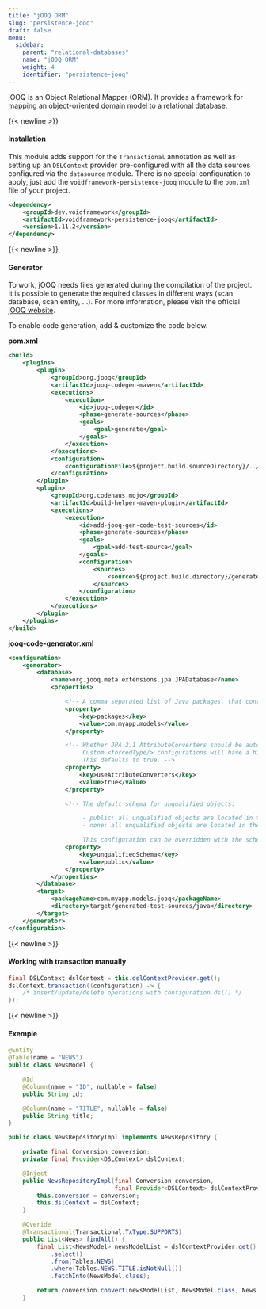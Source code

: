 ```yaml
---
title: "jOOQ ORM"
slug: "persistence-jooq"
draft: false
menu:
  sidebar:
    parent: "relational-databases"
    name: "jOOQ ORM"
    weight: 4
    identifier: "persistence-jooq"
---
```


jOOQ is an Object Relational Mapper (ORM). It provides a framework for mapping an object-oriented domain model to a relational database.


{{< newline >}}
#### Installation

This module adds support for the `Transactional` annotation as well as setting up an `DSLContext` provider pre-configured with all the data sources configured via the `datasource` module. There is no special configuration to apply, just add the `voidframework-persistence-jooq` module to the `pom.xml` file of your project.

```xml
<dependency>
    <groupId>dev.voidframework</groupId>
    <artifactId>voidframework-persistence-jooq</artifactId>
    <version>1.11.2</version>
</dependency>
```


{{< newline >}}
#### Generator

To work, jOOQ needs files generated during the compilation of the project. It is possible to generate the required classes in different ways (scan database, scan entity, ...). For more information, please visit the official [jOOQ website](https://www.jooq.org/learn/)</a>.


To enable code generation, add & customize the code below.

**pom.xml**
```xml
<build>
    <plugins>
        <plugin>
            <groupId>org.jooq</groupId>
            <artifactId>jooq-codegen-maven</artifactId>
            <executions>
                <execution>
                    <id>jooq-codegen</id>
                    <phase>generate-sources</phase>
                    <goals>
                        <goal>generate</goal>
                    </goals>
                </execution>
            </executions>
            <configuration>
                <configurationFile>${project.build.sourceDirectory}/../resources/jooq-code-generator.xml</configurationFile>
            </configuration>
        </plugin>
        <plugin>
            <groupId>org.codehaus.mojo</groupId>
            <artifactId>build-helper-maven-plugin</artifactId>
            <executions>
                <execution>
                    <id>add-jooq-gen-code-test-sources</id>
                    <phase>generate-sources</phase>
                    <goals>
                        <goal>add-test-source</goal>
                    </goals>
                    <configuration>
                        <sources>
                            <source>${project.build.directory}/generated-sources/java/</source>
                        </sources>
                    </configuration>
                </execution>
            </executions>
        </plugin>
    </plugins>
</build>
```

**jooq-code-generator.xml**
```xml
<configuration>
    <generator>
        <database>
            <name>org.jooq.meta.extensions.jpa.JPADatabase</name>
            <properties>

                <!-- A comma separated list of Java packages, that contain your entities -->
                <property>
                    <key>packages</key>
                    <value>com.myapp.models</value>
                </property>

                <!-- Whether JPA 2.1 AttributeConverters should be auto-mapped to jOOQ Converters.
                     Custom <forcedType/> configurations will have a higher priority than these auto-mapped converters.
                     This defaults to true. -->
                <property>
                    <key>useAttributeConverters</key>
                    <value>true</value>
                </property>

                <!-- The default schema for unqualified objects:

                     - public: all unqualified objects are located in the PUBLIC (upper case) schema
                     - none: all unqualified objects are located in the default schema (default)

                     This configuration can be overridden with the schema mapping feature -->
                <property>
                    <key>unqualifiedSchema</key>
                    <value>public</value>
                </property>
            </properties>
        </database>
        <target>
            <packageName>com.myapp.models.jooq</packageName>
            <directory>target/generated-test-sources/java</directory>
        </target>
    </generator>
</configuration>
```



{{< newline >}}
#### Working with transaction manually

```java
final DSLContext dslContext = this.dslContextProvider.get();
dslContext.transaction((configuration) -> {
    /* insert/update/delete operations with configuration.dsl() */
});
```



{{< newline >}}
#### Exemple
```java
@Entity
@Table(name = "NEWS")
public class NewsModel {

    @Id
    @Column(name = "ID", nullable = false)
    public String id;

    @Column(name = "TITLE", nullable = false)
    public String title;
}
```

```java
public class NewsRepositoryImpl implements NewsRepository {

    private final Conversion conversion;
    private final Provider<DSLContext> dslContext;

    @Inject
    public NewsRepositoryImpl(final Conversion conversion,
                              final Provider<DSLContext> dslContextProvider) {
        this.conversion = conversion;
        this.dslContext = dslContext;
    }

    @Overide
    @Transactional(Transactional.TxType.SUPPORTS)
    public List<News> findAll() {
        final List<NewsModel> newsModelList = dslContextProvider.get()
            .select()
            .from(Tables.NEWS)
            .where(Tables.NEWS.TITLE.isNotNull())
            .fetchInto(NewsModel.class);

        return conversion.convert(newsModelList, NewsModel.class, News.class);
    }
```
